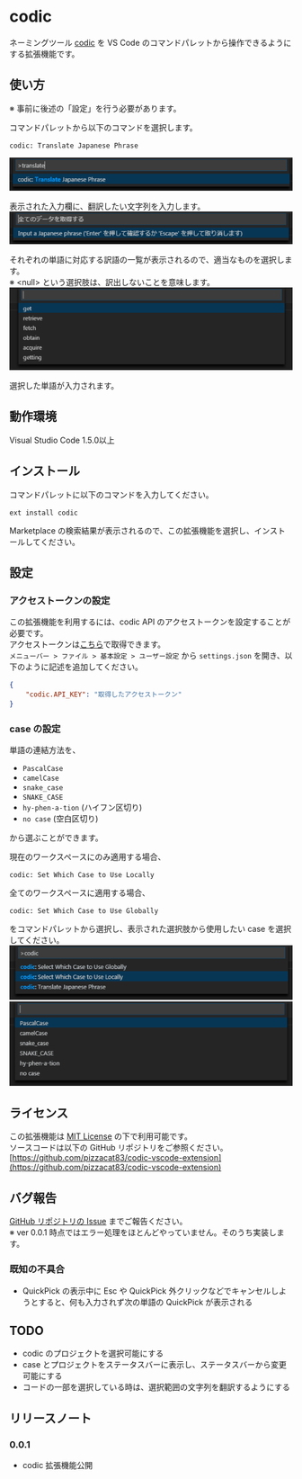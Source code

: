 # codic

ネーミングツール [codic](https://codic.jp) を VS Code のコマンドパレットから操作できるようにする拡張機能です。

## 使い方
※ 事前に後述の「設定」を行う必要があります。

コマンドパレットから以下のコマンドを選択します。
```
codic: Translate Japanese Phrase
```
![choose Translation command from command pallet](images/translate.png)

表示された入力欄に、翻訳したい文字列を入力します。  
![input a phrase to translate](images/japanese.png)

それぞれの単語に対応する訳語の一覧が表示されるので、適当なものを選択します。  
※ \<null\> という選択肢は、訳出しないことを意味します。  
![choose an equivalent](images/candidates.png)

選択した単語が入力されます。

## 動作環境

Visual Studio Code 1.5.0以上

## インストール
コマンドパレットに以下のコマンドを入力してください。
```
ext install codic
```
Marketplace の検索結果が表示されるので、この拡張機能を選択し、インストールしてください。

## 設定

### アクセストークンの設定
この拡張機能を利用するには、codic API のアクセストークンを設定することが必要です。  
アクセストークンは[こちら](https://codic.jp/my/api_status)で取得できます。  
`メニューバー > ファイル > 基本設定 > ユーザー設定` から `settings.json` を開き、以下のように記述を追加してください。
```json
{
    "codic.API_KEY": "取得したアクセストークン"
}
```  

### case の設定
単語の連結方法を、
- `PascalCase`
- `camelCase`
- `snake_case`
- `SNAKE_CASE`
- `hy-phen-a-tion` (ハイフン区切り)
- `no case` (空白区切り)

から選ぶことができます。

現在のワークスペースにのみ適用する場合、
```
codic: Set Which Case to Use Locally
```
全てのワークスペースに適用する場合、
```
codic: Set Which Case to Use Globally
```
をコマンドパレットから選択し、表示された選択肢から使用したい case を選択してください。  
![call command from command pallet](images/codic.png)  
![choose case](images/cases.png)

## ライセンス
この拡張機能は [MIT License](LICENSE.txt) の下で利用可能です。  
ソースコードは以下の GitHub リポジトリをご参照ください。  
[https://github.com/pizzacat83/codic-vscode-extension](https://github.com/pizzacat83/codic-vscode-extension)

## バグ報告
[GitHub リポジトリの Issue](https://github.com/pizzacat83/codic-vscode-extension/issues) までご報告ください。  
※ ver 0.0.1 時点ではエラー処理をほとんどやっていません。そのうち実装します。

### 既知の不具合
- QuickPick の表示中に Esc や QuickPick 外クリックなどでキャンセルしようとすると、何も入力されず次の単語の QuickPick が表示される

## TODO
- codic のプロジェクトを選択可能にする
- case とプロジェクトをステータスバーに表示し、ステータスバーから変更可能にする
- コードの一部を選択している時は、選択範囲の文字列を翻訳するようにする

## リリースノート

### 0.0.1
- codic 拡張機能公開
